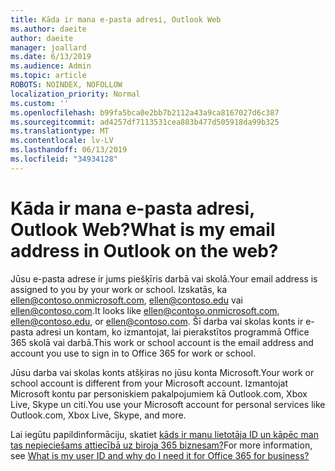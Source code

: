 ```yaml
---
title: Kāda ir mana e-pasta adresi, Outlook Web
ms.author: daeite
author: daeite
manager: joallard
ms.date: 6/13/2019
ms.audience: Admin
ms.topic: article
ROBOTS: NOINDEX, NOFOLLOW
localization_priority: Normal
ms.custom: ''
ms.openlocfilehash: b99fa5bca0e2bb7b2112a43a9ca8167027d6c387
ms.sourcegitcommit: ad4257df7113531cea883b477d505918da99b325
ms.translationtype: MT
ms.contentlocale: lv-LV
ms.lasthandoff: 06/13/2019
ms.locfileid: "34934128"
---
```

# <a name="what-is-my-email-address-in-outlook-on-the-web"></a><span data-ttu-id="4c63c-102">Kāda ir mana e-pasta adresi, Outlook Web?</span><span class="sxs-lookup"><span data-stu-id="4c63c-102">What is my email address in Outlook on the web?</span></span>

<span data-ttu-id="4c63c-103">Jūsu e-pasta adrese ir jums piešķīris darbā vai skolā.</span><span class="sxs-lookup"><span data-stu-id="4c63c-103">Your email address is assigned to you by your work or school.</span></span> <span data-ttu-id="4c63c-104">Izskatās, ka ellen@contoso.onmicrosoft.com, ellen@contoso.edu vai ellen@contoso.com.</span><span class="sxs-lookup"><span data-stu-id="4c63c-104">It looks like ellen@contoso.onmicrosoft.com, ellen@contoso.edu, or ellen@contoso.com.</span></span> <span data-ttu-id="4c63c-105">Šī darba vai skolas konts ir e-pasta adresi un kontam, ko izmantojat, lai pierakstītos programmā Office 365 skolā vai darbā.</span><span class="sxs-lookup"><span data-stu-id="4c63c-105">This work or school account is the email address and account you use to sign in to Office 365 for work or school.</span></span>

<span data-ttu-id="4c63c-106">Jūsu darba vai skolas konts atšķiras no jūsu konta Microsoft.</span><span class="sxs-lookup"><span data-stu-id="4c63c-106">Your work or school account is different from your Microsoft account.</span></span> <span data-ttu-id="4c63c-107">Izmantojat Microsoft kontu par personiskiem pakalpojumiem kā Outlook.com, Xbox Live, Skype un citi.</span><span class="sxs-lookup"><span data-stu-id="4c63c-107">You use your Microsoft account for personal services like Outlook.com, Xbox Live, Skype, and more.</span></span>

<span data-ttu-id="4c63c-108">Lai iegūtu papildinformāciju, skatiet [kāds ir manu lietotāja ID un kāpēc man tas nepieciešams attiecībā uz biroja 365 biznesam?](https://support.office.com/article/37da662b-5da6-4b56-a091-2731b2ecc8b4)</span><span class="sxs-lookup"><span data-stu-id="4c63c-108">For more information, see [What is my user ID and why do I need it for Office 365 for business?](https://support.office.com/article/37da662b-5da6-4b56-a091-2731b2ecc8b4)</span></span>